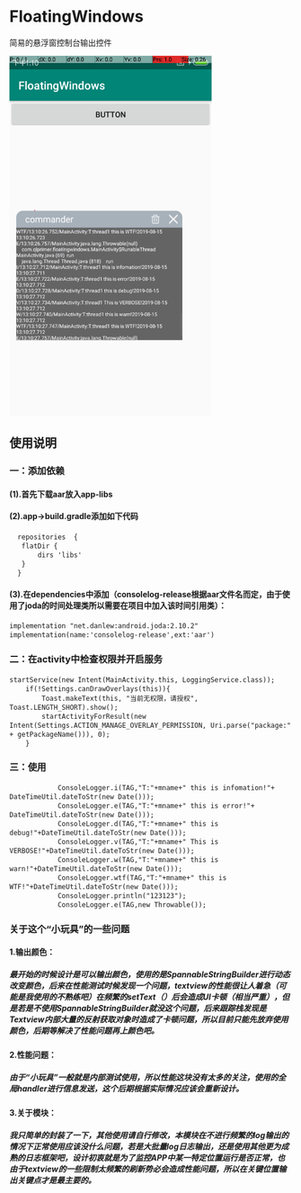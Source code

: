 # FloatingWindows
简易的悬浮窗控制台输出控件

<img src=https://github.com/qlprimer/FloatingWindows/blob/master/images/Screenshot_2019-08-15-13-10-28-468_com.qlprimer.floatingwindows.png width=360 height=640/>

## 使用说明
### 一：添加依赖
####  (1).首先下载aar放入app-libs
####  (2).app->build.gradle添加如下代码
      repositories  {
       flatDir {
           dirs 'libs'
       }
      }
####  (3).在dependencies中添加（consolelog-release根据aar文件名而定，由于使用了joda的时间处理类所以需要在项目中加入该时间引用类）：
    implementation "net.danlew:android.joda:2.10.2"
    implementation(name:'consolelog-release',ext:'aar')

### 二：在activity中检查权限并开启服务
    startService(new Intent(MainActivity.this, LoggingService.class));
        if(!Settings.canDrawOverlays(this)){
            Toast.makeText(this, "当前无权限，请授权", Toast.LENGTH_SHORT).show();
            startActivityForResult(new Intent(Settings.ACTION_MANAGE_OVERLAY_PERMISSION, Uri.parse("package:" + getPackageName())), 0);
        }
### 三：使用
                ConsoleLogger.i(TAG,"T:"+mname+" this is infomation!"+ DateTimeUtil.dateToStr(new Date()));
                ConsoleLogger.e(TAG,"T:"+mname+" this is error!"+ DateTimeUtil.dateToStr(new Date()));
                ConsoleLogger.d(TAG,"T:"+mname+" this is debug!"+DateTimeUtil.dateToStr(new Date()));
                ConsoleLogger.v(TAG,"T:"+mname+" This is VERBOSE!"+DateTimeUtil.dateToStr(new Date()));
                ConsoleLogger.w(TAG,"T:"+mname+" this is warn!"+DateTimeUtil.dateToStr(new Date()));
                ConsoleLogger.wtf(TAG,"T:"+mname+" this is WTF!"+DateTimeUtil.dateToStr(new Date()));
                ConsoleLogger.println("123123");
                ConsoleLogger.e(TAG,new Throwable());
                
### 关于这个“小玩具”的一些问题
####    1.输出颜色：
#####       最开始的时候设计是可以输出颜色，使用的是SpannableStringBuilder进行动态改变颜色，后来在性能测试时候发现一个问题，textview的性能很让人着急（可能是我使用的不熟练吧）在频繁的setText（）后会造成UI卡顿（相当严重），但是若是不使用SpannableStringBuilder就没这个问题，后来跟踪栈发现是Textview内部大量的反射获取对象时造成了卡顿问题，所以目前只能先放弃使用颜色，后期等解决了性能问题再上颜色吧。

####    2.性能问题：
#####       由于“小玩具”一般就是内部测试使用，所以性能这块没有太多的关注，使用的全局handler进行信息发送，这个后期根据实际情况应该会重新设计。
            
####    3.关于模块：
#####       我只简单的封装了一下，其他使用请自行修改，本模块在不进行频繁的log输出的情况下正常使用应该没什么问题，若是大批量log日志输出，还是使用其他更为成熟的日志框架吧，设计初衷就是为了监控APP中某一特定位置运行是否正常，也由于textview的一些限制太频繁的刷新势必会造成性能问题，所以在关键位置输出关键点才是最主要的。
    

